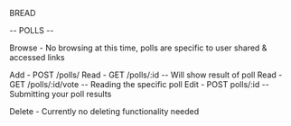 BREAD

-- POLLS --

Browse - No browsing at this time, polls are specific to user shared & accessed links

Add - POST /polls/
Read - GET /polls/:id -- Will show result of poll
Read - GET /polls/:id/vote -- Reading the specific poll
Edit - POST polls/:id -- Submitting your poll results

Delete - Currently no deleting functionality needed
